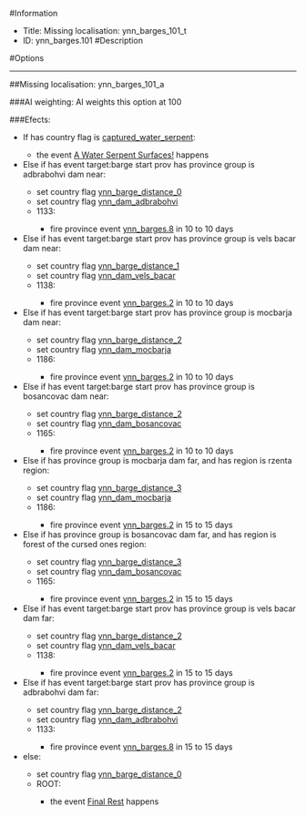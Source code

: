 #Information
 - Title: Missing localisation: ynn_barges_101_t
 - ID: ynn_barges.101
#Description

#Options

___
##Missing localisation: ynn_barges_101_a

###AI weighting:
AI weights this option at 100


###Efects:<ul><li>If has country flag is [captured_water_serpent](../flags/captured_water_serpent.md):</li><ul><li>the event [A Water Serpent Surfaces!](../events/a_water_serpent_surfaces.md) happens</li></ul><li>Else if has event target:barge start prov has province group is adbrabohvi dam near:</li><ul><li>set country flag [ynn_barge_distance_0](../flags/ynn_barge_distance_0.md)</li><li>set country flag [ynn_dam_adbrabohvi](../flags/ynn_dam_adbrabohvi.md)</li><li>1133:</li><ul><li>fire province event [ynn_barges.8](ynn_barges.8_slug) in 10 to 10 days</li></ul></ul><li>Else if has event target:barge start prov has province group is vels bacar dam near:</li><ul><li>set country flag [ynn_barge_distance_1](../flags/ynn_barge_distance_1.md)</li><li>set country flag [ynn_dam_vels_bacar](../flags/ynn_dam_vels_bacar.md)</li><li>1138:</li><ul><li>fire province event [ynn_barges.2](ynn_barges.2_slug) in 10 to 10 days</li></ul></ul><li>Else if has event target:barge start prov has province group is mocbarja dam near:</li><ul><li>set country flag [ynn_barge_distance_2](../flags/ynn_barge_distance_2.md)</li><li>set country flag [ynn_dam_mocbarja](../flags/ynn_dam_mocbarja.md)</li><li>1186:</li><ul><li>fire province event [ynn_barges.2](ynn_barges.2_slug) in 10 to 10 days</li></ul></ul><li>Else if has event target:barge start prov has province group is bosancovac dam near:</li><ul><li>set country flag [ynn_barge_distance_2](../flags/ynn_barge_distance_2.md)</li><li>set country flag [ynn_dam_bosancovac](../flags/ynn_dam_bosancovac.md)</li><li>1165:</li><ul><li>fire province event [ynn_barges.2](ynn_barges.2_slug) in 10 to 10 days</li></ul></ul><li>Else if has province group is mocbarja dam far, and has region is rzenta region:</li><ul><li>set country flag [ynn_barge_distance_3](../flags/ynn_barge_distance_3.md)</li><li>set country flag [ynn_dam_mocbarja](../flags/ynn_dam_mocbarja.md)</li><li>1186:</li><ul><li>fire province event [ynn_barges.2](ynn_barges.2_slug) in 15 to 15 days</li></ul></ul><li>Else if has province group is bosancovac dam far, and has region is forest of the cursed ones region:</li><ul><li>set country flag [ynn_barge_distance_3](../flags/ynn_barge_distance_3.md)</li><li>set country flag [ynn_dam_bosancovac](../flags/ynn_dam_bosancovac.md)</li><li>1165:</li><ul><li>fire province event [ynn_barges.2](ynn_barges.2_slug) in 15 to 15 days</li></ul></ul><li>Else if has event target:barge start prov has province group is vels bacar dam far:</li><ul><li>set country flag [ynn_barge_distance_2](../flags/ynn_barge_distance_2.md)</li><li>set country flag [ynn_dam_vels_bacar](../flags/ynn_dam_vels_bacar.md)</li><li>1138:</li><ul><li>fire province event [ynn_barges.2](ynn_barges.2_slug) in 15 to 15 days</li></ul></ul><li>Else if has event target:barge start prov has province group is adbrabohvi dam far:</li><ul><li>set country flag [ynn_barge_distance_2](../flags/ynn_barge_distance_2.md)</li><li>set country flag [ynn_dam_adbrabohvi](../flags/ynn_dam_adbrabohvi.md)</li><li>1133:</li><ul><li>fire province event [ynn_barges.8](ynn_barges.8_slug) in 15 to 15 days</li></ul></ul><li>else:</li><ul><li>set country flag [ynn_barge_distance_0](../flags/ynn_barge_distance_0.md)</li><li>ROOT:</li><ul><li>the event [Final Rest](../events/final_rest.md) happens</li></ul></ul></ul>
